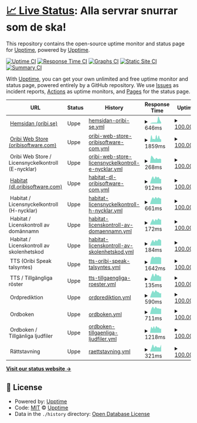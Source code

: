 # [📈 Live Status](https://upptime.github.io/upptime): <!--live status--> **Alla servrar snurrar som de ska!**

This repository contains the open-source uptime monitor and status page for [Upptime](https://upptime.js.org), powered by [Upptime](https://github.com/upptime/upptime).

[![Uptime CI](https://github.com/oribisoftware/upptime/workflows/Uptime%20CI/badge.svg)](https://github.com/oribisoftware/upptime/actions?query=workflow%3A%22Uptime+CI%22)
[![Response Time CI](https://github.com/oribisoftware/upptime/workflows/Response%20Time%20CI/badge.svg)](https://github.com/oribisoftware/upptime/actions?query=workflow%3A%22Response+Time+CI%22)
[![Graphs CI](https://github.com/oribisoftware/upptime/workflows/Graphs%20CI/badge.svg)](https://github.com/oribisoftware/upptime/actions?query=workflow%3A%22Graphs+CI%22)
[![Static Site CI](https://github.com/oribisoftware/upptime/workflows/Static%20Site%20CI/badge.svg)](https://github.com/oribisoftware/upptime/actions?query=workflow%3A%22Static+Site+CI%22)
[![Summary CI](https://github.com/oribisoftware/upptime/workflows/Summary%20CI/badge.svg)](https://github.com/oribisoftware/upptime/actions?query=workflow%3A%22Summary+CI%22)

With [Upptime](https://upptime.js.org), you can get your own unlimited and free uptime monitor and status page, powered entirely by a GitHub repository. We use [Issues](https://github.com/upptime/upptime/issues) as incident reports, [Actions](https://github.com/oribisoftware/upptime/actions) as uptime monitors, and [Pages](https://upptime.github.io/upptime) for the status page.

<!--start: status pages-->
<!-- This summary is generated by Upptime (https://github.com/upptime/upptime) -->
<!-- Do not edit this manually, your changes will be overwritten -->
<!-- prettier-ignore -->
| URL | Status | History | Response Time | Uptime |
| --- | ------ | ------- | ------------- | ------ |
| <img alt="" src="https://oribi.se/wp-content/uploads/2020/01/oribi-favicon.png" height="13"> [Hemsidan (oribi.se)](https://oribi.se) | Uppe | [hemsidan-oribi-se.yml](https://github.com/oribisoftware/upptime/commits/HEAD/history/hemsidan-oribi-se.yml) | <details><summary><img alt="Response time graph" src="./graphs/hemsidan-oribi-se/response-time-week.png" height="20"> 646ms</summary><br><a href="https://oribisoftware.github.io/upptime/history/hemsidan-oribi-se"><img alt="Response time 464" src="https://img.shields.io/endpoint?url=https%3A%2F%2Fraw.githubusercontent.com%2Foribisoftware%2Fupptime%2FHEAD%2Fapi%2Fhemsidan-oribi-se%2Fresponse-time.json"></a><br><a href="https://oribisoftware.github.io/upptime/history/hemsidan-oribi-se"><img alt="24-hour response time 1511" src="https://img.shields.io/endpoint?url=https%3A%2F%2Fraw.githubusercontent.com%2Foribisoftware%2Fupptime%2FHEAD%2Fapi%2Fhemsidan-oribi-se%2Fresponse-time-day.json"></a><br><a href="https://oribisoftware.github.io/upptime/history/hemsidan-oribi-se"><img alt="7-day response time 646" src="https://img.shields.io/endpoint?url=https%3A%2F%2Fraw.githubusercontent.com%2Foribisoftware%2Fupptime%2FHEAD%2Fapi%2Fhemsidan-oribi-se%2Fresponse-time-week.json"></a><br><a href="https://oribisoftware.github.io/upptime/history/hemsidan-oribi-se"><img alt="30-day response time 464" src="https://img.shields.io/endpoint?url=https%3A%2F%2Fraw.githubusercontent.com%2Foribisoftware%2Fupptime%2FHEAD%2Fapi%2Fhemsidan-oribi-se%2Fresponse-time-month.json"></a><br><a href="https://oribisoftware.github.io/upptime/history/hemsidan-oribi-se"><img alt="1-year response time 464" src="https://img.shields.io/endpoint?url=https%3A%2F%2Fraw.githubusercontent.com%2Foribisoftware%2Fupptime%2FHEAD%2Fapi%2Fhemsidan-oribi-se%2Fresponse-time-year.json"></a></details> | <details><summary><a href="https://oribisoftware.github.io/upptime/history/hemsidan-oribi-se">100.00%</a></summary><a href="https://oribisoftware.github.io/upptime/history/hemsidan-oribi-se"><img alt="All-time uptime 100.00%" src="https://img.shields.io/endpoint?url=https%3A%2F%2Fraw.githubusercontent.com%2Foribisoftware%2Fupptime%2FHEAD%2Fapi%2Fhemsidan-oribi-se%2Fuptime.json"></a><br><a href="https://oribisoftware.github.io/upptime/history/hemsidan-oribi-se"><img alt="24-hour uptime 100.00%" src="https://img.shields.io/endpoint?url=https%3A%2F%2Fraw.githubusercontent.com%2Foribisoftware%2Fupptime%2FHEAD%2Fapi%2Fhemsidan-oribi-se%2Fuptime-day.json"></a><br><a href="https://oribisoftware.github.io/upptime/history/hemsidan-oribi-se"><img alt="7-day uptime 100.00%" src="https://img.shields.io/endpoint?url=https%3A%2F%2Fraw.githubusercontent.com%2Foribisoftware%2Fupptime%2FHEAD%2Fapi%2Fhemsidan-oribi-se%2Fuptime-week.json"></a><br><a href="https://oribisoftware.github.io/upptime/history/hemsidan-oribi-se"><img alt="30-day uptime 100.00%" src="https://img.shields.io/endpoint?url=https%3A%2F%2Fraw.githubusercontent.com%2Foribisoftware%2Fupptime%2FHEAD%2Fapi%2Fhemsidan-oribi-se%2Fuptime-month.json"></a><br><a href="https://oribisoftware.github.io/upptime/history/hemsidan-oribi-se"><img alt="1-year uptime 100.00%" src="https://img.shields.io/endpoint?url=https%3A%2F%2Fraw.githubusercontent.com%2Foribisoftware%2Fupptime%2FHEAD%2Fapi%2Fhemsidan-oribi-se%2Fuptime-year.json"></a></details>
| <img alt="" src="https://easydigitaldownloads.com/wp-content/uploads/2018/12/favicon-128x128.png" height="13"> [Oribi Web Store (oribisoftware.com)](https://oribisoftware.com/en) | Uppe | [oribi-web-store-oribisoftware-com.yml](https://github.com/oribisoftware/upptime/commits/HEAD/history/oribi-web-store-oribisoftware-com.yml) | <details><summary><img alt="Response time graph" src="./graphs/oribi-web-store-oribisoftware-com/response-time-week.png" height="20"> 1859ms</summary><br><a href="https://oribisoftware.github.io/upptime/history/oribi-web-store-oribisoftware-com"><img alt="Response time 1600" src="https://img.shields.io/endpoint?url=https%3A%2F%2Fraw.githubusercontent.com%2Foribisoftware%2Fupptime%2FHEAD%2Fapi%2Foribi-web-store-oribisoftware-com%2Fresponse-time.json"></a><br><a href="https://oribisoftware.github.io/upptime/history/oribi-web-store-oribisoftware-com"><img alt="24-hour response time 2147" src="https://img.shields.io/endpoint?url=https%3A%2F%2Fraw.githubusercontent.com%2Foribisoftware%2Fupptime%2FHEAD%2Fapi%2Foribi-web-store-oribisoftware-com%2Fresponse-time-day.json"></a><br><a href="https://oribisoftware.github.io/upptime/history/oribi-web-store-oribisoftware-com"><img alt="7-day response time 1859" src="https://img.shields.io/endpoint?url=https%3A%2F%2Fraw.githubusercontent.com%2Foribisoftware%2Fupptime%2FHEAD%2Fapi%2Foribi-web-store-oribisoftware-com%2Fresponse-time-week.json"></a><br><a href="https://oribisoftware.github.io/upptime/history/oribi-web-store-oribisoftware-com"><img alt="30-day response time 1600" src="https://img.shields.io/endpoint?url=https%3A%2F%2Fraw.githubusercontent.com%2Foribisoftware%2Fupptime%2FHEAD%2Fapi%2Foribi-web-store-oribisoftware-com%2Fresponse-time-month.json"></a><br><a href="https://oribisoftware.github.io/upptime/history/oribi-web-store-oribisoftware-com"><img alt="1-year response time 1600" src="https://img.shields.io/endpoint?url=https%3A%2F%2Fraw.githubusercontent.com%2Foribisoftware%2Fupptime%2FHEAD%2Fapi%2Foribi-web-store-oribisoftware-com%2Fresponse-time-year.json"></a></details> | <details><summary><a href="https://oribisoftware.github.io/upptime/history/oribi-web-store-oribisoftware-com">100.00%</a></summary><a href="https://oribisoftware.github.io/upptime/history/oribi-web-store-oribisoftware-com"><img alt="All-time uptime 100.00%" src="https://img.shields.io/endpoint?url=https%3A%2F%2Fraw.githubusercontent.com%2Foribisoftware%2Fupptime%2FHEAD%2Fapi%2Foribi-web-store-oribisoftware-com%2Fuptime.json"></a><br><a href="https://oribisoftware.github.io/upptime/history/oribi-web-store-oribisoftware-com"><img alt="24-hour uptime 100.00%" src="https://img.shields.io/endpoint?url=https%3A%2F%2Fraw.githubusercontent.com%2Foribisoftware%2Fupptime%2FHEAD%2Fapi%2Foribi-web-store-oribisoftware-com%2Fuptime-day.json"></a><br><a href="https://oribisoftware.github.io/upptime/history/oribi-web-store-oribisoftware-com"><img alt="7-day uptime 100.00%" src="https://img.shields.io/endpoint?url=https%3A%2F%2Fraw.githubusercontent.com%2Foribisoftware%2Fupptime%2FHEAD%2Fapi%2Foribi-web-store-oribisoftware-com%2Fuptime-week.json"></a><br><a href="https://oribisoftware.github.io/upptime/history/oribi-web-store-oribisoftware-com"><img alt="30-day uptime 100.00%" src="https://img.shields.io/endpoint?url=https%3A%2F%2Fraw.githubusercontent.com%2Foribisoftware%2Fupptime%2FHEAD%2Fapi%2Foribi-web-store-oribisoftware-com%2Fuptime-month.json"></a><br><a href="https://oribisoftware.github.io/upptime/history/oribi-web-store-oribisoftware-com"><img alt="1-year uptime 100.00%" src="https://img.shields.io/endpoint?url=https%3A%2F%2Fraw.githubusercontent.com%2Foribisoftware%2Fupptime%2FHEAD%2Fapi%2Foribi-web-store-oribisoftware-com%2Fuptime-year.json"></a></details>
| <img alt="" src="https://easydigitaldownloads.com/wp-content/uploads/2018/12/favicon-128x128.png" height="13"> Oribi Web Store / Licensnyckelkontroll (E-nycklar) | Uppe | [oribi-web-store-licensnyckelkontroll-e-nycklar.yml](https://github.com/oribisoftware/upptime/commits/HEAD/history/oribi-web-store-licensnyckelkontroll-e-nycklar.yml) | <details><summary><img alt="Response time graph" src="./graphs/oribi-web-store-licensnyckelkontroll-e-nycklar/response-time-week.png" height="20"> 268ms</summary><br><a href="https://oribisoftware.github.io/upptime/history/oribi-web-store-licensnyckelkontroll-e-nycklar"><img alt="Response time 294" src="https://img.shields.io/endpoint?url=https%3A%2F%2Fraw.githubusercontent.com%2Foribisoftware%2Fupptime%2FHEAD%2Fapi%2Foribi-web-store-licensnyckelkontroll-e-nycklar%2Fresponse-time.json"></a><br><a href="https://oribisoftware.github.io/upptime/history/oribi-web-store-licensnyckelkontroll-e-nycklar"><img alt="24-hour response time 250" src="https://img.shields.io/endpoint?url=https%3A%2F%2Fraw.githubusercontent.com%2Foribisoftware%2Fupptime%2FHEAD%2Fapi%2Foribi-web-store-licensnyckelkontroll-e-nycklar%2Fresponse-time-day.json"></a><br><a href="https://oribisoftware.github.io/upptime/history/oribi-web-store-licensnyckelkontroll-e-nycklar"><img alt="7-day response time 268" src="https://img.shields.io/endpoint?url=https%3A%2F%2Fraw.githubusercontent.com%2Foribisoftware%2Fupptime%2FHEAD%2Fapi%2Foribi-web-store-licensnyckelkontroll-e-nycklar%2Fresponse-time-week.json"></a><br><a href="https://oribisoftware.github.io/upptime/history/oribi-web-store-licensnyckelkontroll-e-nycklar"><img alt="30-day response time 294" src="https://img.shields.io/endpoint?url=https%3A%2F%2Fraw.githubusercontent.com%2Foribisoftware%2Fupptime%2FHEAD%2Fapi%2Foribi-web-store-licensnyckelkontroll-e-nycklar%2Fresponse-time-month.json"></a><br><a href="https://oribisoftware.github.io/upptime/history/oribi-web-store-licensnyckelkontroll-e-nycklar"><img alt="1-year response time 294" src="https://img.shields.io/endpoint?url=https%3A%2F%2Fraw.githubusercontent.com%2Foribisoftware%2Fupptime%2FHEAD%2Fapi%2Foribi-web-store-licensnyckelkontroll-e-nycklar%2Fresponse-time-year.json"></a></details> | <details><summary><a href="https://oribisoftware.github.io/upptime/history/oribi-web-store-licensnyckelkontroll-e-nycklar">100.00%</a></summary><a href="https://oribisoftware.github.io/upptime/history/oribi-web-store-licensnyckelkontroll-e-nycklar"><img alt="All-time uptime 100.00%" src="https://img.shields.io/endpoint?url=https%3A%2F%2Fraw.githubusercontent.com%2Foribisoftware%2Fupptime%2FHEAD%2Fapi%2Foribi-web-store-licensnyckelkontroll-e-nycklar%2Fuptime.json"></a><br><a href="https://oribisoftware.github.io/upptime/history/oribi-web-store-licensnyckelkontroll-e-nycklar"><img alt="24-hour uptime 100.00%" src="https://img.shields.io/endpoint?url=https%3A%2F%2Fraw.githubusercontent.com%2Foribisoftware%2Fupptime%2FHEAD%2Fapi%2Foribi-web-store-licensnyckelkontroll-e-nycklar%2Fuptime-day.json"></a><br><a href="https://oribisoftware.github.io/upptime/history/oribi-web-store-licensnyckelkontroll-e-nycklar"><img alt="7-day uptime 100.00%" src="https://img.shields.io/endpoint?url=https%3A%2F%2Fraw.githubusercontent.com%2Foribisoftware%2Fupptime%2FHEAD%2Fapi%2Foribi-web-store-licensnyckelkontroll-e-nycklar%2Fuptime-week.json"></a><br><a href="https://oribisoftware.github.io/upptime/history/oribi-web-store-licensnyckelkontroll-e-nycklar"><img alt="30-day uptime 100.00%" src="https://img.shields.io/endpoint?url=https%3A%2F%2Fraw.githubusercontent.com%2Foribisoftware%2Fupptime%2FHEAD%2Fapi%2Foribi-web-store-licensnyckelkontroll-e-nycklar%2Fuptime-month.json"></a><br><a href="https://oribisoftware.github.io/upptime/history/oribi-web-store-licensnyckelkontroll-e-nycklar"><img alt="1-year uptime 100.00%" src="https://img.shields.io/endpoint?url=https%3A%2F%2Fraw.githubusercontent.com%2Foribisoftware%2Fupptime%2FHEAD%2Fapi%2Foribi-web-store-licensnyckelkontroll-e-nycklar%2Fuptime-year.json"></a></details>
| <img alt="" src="https://oribi.se/wp-content/uploads/2020/01/oribi-favicon.png" height="13"> [Habitat (dl.oribisoftware.com)](https://dl.oribisoftware.com) | Uppe | [habitat-dl-oribisoftware-com.yml](https://github.com/oribisoftware/upptime/commits/HEAD/history/habitat-dl-oribisoftware-com.yml) | <details><summary><img alt="Response time graph" src="./graphs/habitat-dl-oribisoftware-com/response-time-week.png" height="20"> 912ms</summary><br><a href="https://oribisoftware.github.io/upptime/history/habitat-dl-oribisoftware-com"><img alt="Response time 971" src="https://img.shields.io/endpoint?url=https%3A%2F%2Fraw.githubusercontent.com%2Foribisoftware%2Fupptime%2FHEAD%2Fapi%2Fhabitat-dl-oribisoftware-com%2Fresponse-time.json"></a><br><a href="https://oribisoftware.github.io/upptime/history/habitat-dl-oribisoftware-com"><img alt="24-hour response time 878" src="https://img.shields.io/endpoint?url=https%3A%2F%2Fraw.githubusercontent.com%2Foribisoftware%2Fupptime%2FHEAD%2Fapi%2Fhabitat-dl-oribisoftware-com%2Fresponse-time-day.json"></a><br><a href="https://oribisoftware.github.io/upptime/history/habitat-dl-oribisoftware-com"><img alt="7-day response time 912" src="https://img.shields.io/endpoint?url=https%3A%2F%2Fraw.githubusercontent.com%2Foribisoftware%2Fupptime%2FHEAD%2Fapi%2Fhabitat-dl-oribisoftware-com%2Fresponse-time-week.json"></a><br><a href="https://oribisoftware.github.io/upptime/history/habitat-dl-oribisoftware-com"><img alt="30-day response time 971" src="https://img.shields.io/endpoint?url=https%3A%2F%2Fraw.githubusercontent.com%2Foribisoftware%2Fupptime%2FHEAD%2Fapi%2Fhabitat-dl-oribisoftware-com%2Fresponse-time-month.json"></a><br><a href="https://oribisoftware.github.io/upptime/history/habitat-dl-oribisoftware-com"><img alt="1-year response time 971" src="https://img.shields.io/endpoint?url=https%3A%2F%2Fraw.githubusercontent.com%2Foribisoftware%2Fupptime%2FHEAD%2Fapi%2Fhabitat-dl-oribisoftware-com%2Fresponse-time-year.json"></a></details> | <details><summary><a href="https://oribisoftware.github.io/upptime/history/habitat-dl-oribisoftware-com">100.00%</a></summary><a href="https://oribisoftware.github.io/upptime/history/habitat-dl-oribisoftware-com"><img alt="All-time uptime 100.00%" src="https://img.shields.io/endpoint?url=https%3A%2F%2Fraw.githubusercontent.com%2Foribisoftware%2Fupptime%2FHEAD%2Fapi%2Fhabitat-dl-oribisoftware-com%2Fuptime.json"></a><br><a href="https://oribisoftware.github.io/upptime/history/habitat-dl-oribisoftware-com"><img alt="24-hour uptime 100.00%" src="https://img.shields.io/endpoint?url=https%3A%2F%2Fraw.githubusercontent.com%2Foribisoftware%2Fupptime%2FHEAD%2Fapi%2Fhabitat-dl-oribisoftware-com%2Fuptime-day.json"></a><br><a href="https://oribisoftware.github.io/upptime/history/habitat-dl-oribisoftware-com"><img alt="7-day uptime 100.00%" src="https://img.shields.io/endpoint?url=https%3A%2F%2Fraw.githubusercontent.com%2Foribisoftware%2Fupptime%2FHEAD%2Fapi%2Fhabitat-dl-oribisoftware-com%2Fuptime-week.json"></a><br><a href="https://oribisoftware.github.io/upptime/history/habitat-dl-oribisoftware-com"><img alt="30-day uptime 100.00%" src="https://img.shields.io/endpoint?url=https%3A%2F%2Fraw.githubusercontent.com%2Foribisoftware%2Fupptime%2FHEAD%2Fapi%2Fhabitat-dl-oribisoftware-com%2Fuptime-month.json"></a><br><a href="https://oribisoftware.github.io/upptime/history/habitat-dl-oribisoftware-com"><img alt="1-year uptime 100.00%" src="https://img.shields.io/endpoint?url=https%3A%2F%2Fraw.githubusercontent.com%2Foribisoftware%2Fupptime%2FHEAD%2Fapi%2Fhabitat-dl-oribisoftware-com%2Fuptime-year.json"></a></details>
| <img alt="" src="https://oribi.se/wp-content/uploads/2020/01/oribi-favicon.png" height="13"> Habitat / Licensnyckelkontroll (H-nycklar) | Uppe | [habitat-licensnyckelkontroll-h-nycklar.yml](https://github.com/oribisoftware/upptime/commits/HEAD/history/habitat-licensnyckelkontroll-h-nycklar.yml) | <details><summary><img alt="Response time graph" src="./graphs/habitat-licensnyckelkontroll-h-nycklar/response-time-week.png" height="20"> 661ms</summary><br><a href="https://oribisoftware.github.io/upptime/history/habitat-licensnyckelkontroll-h-nycklar"><img alt="Response time 653" src="https://img.shields.io/endpoint?url=https%3A%2F%2Fraw.githubusercontent.com%2Foribisoftware%2Fupptime%2FHEAD%2Fapi%2Fhabitat-licensnyckelkontroll-h-nycklar%2Fresponse-time.json"></a><br><a href="https://oribisoftware.github.io/upptime/history/habitat-licensnyckelkontroll-h-nycklar"><img alt="24-hour response time 719" src="https://img.shields.io/endpoint?url=https%3A%2F%2Fraw.githubusercontent.com%2Foribisoftware%2Fupptime%2FHEAD%2Fapi%2Fhabitat-licensnyckelkontroll-h-nycklar%2Fresponse-time-day.json"></a><br><a href="https://oribisoftware.github.io/upptime/history/habitat-licensnyckelkontroll-h-nycklar"><img alt="7-day response time 661" src="https://img.shields.io/endpoint?url=https%3A%2F%2Fraw.githubusercontent.com%2Foribisoftware%2Fupptime%2FHEAD%2Fapi%2Fhabitat-licensnyckelkontroll-h-nycklar%2Fresponse-time-week.json"></a><br><a href="https://oribisoftware.github.io/upptime/history/habitat-licensnyckelkontroll-h-nycklar"><img alt="30-day response time 653" src="https://img.shields.io/endpoint?url=https%3A%2F%2Fraw.githubusercontent.com%2Foribisoftware%2Fupptime%2FHEAD%2Fapi%2Fhabitat-licensnyckelkontroll-h-nycklar%2Fresponse-time-month.json"></a><br><a href="https://oribisoftware.github.io/upptime/history/habitat-licensnyckelkontroll-h-nycklar"><img alt="1-year response time 653" src="https://img.shields.io/endpoint?url=https%3A%2F%2Fraw.githubusercontent.com%2Foribisoftware%2Fupptime%2FHEAD%2Fapi%2Fhabitat-licensnyckelkontroll-h-nycklar%2Fresponse-time-year.json"></a></details> | <details><summary><a href="https://oribisoftware.github.io/upptime/history/habitat-licensnyckelkontroll-h-nycklar">100.00%</a></summary><a href="https://oribisoftware.github.io/upptime/history/habitat-licensnyckelkontroll-h-nycklar"><img alt="All-time uptime 100.00%" src="https://img.shields.io/endpoint?url=https%3A%2F%2Fraw.githubusercontent.com%2Foribisoftware%2Fupptime%2FHEAD%2Fapi%2Fhabitat-licensnyckelkontroll-h-nycklar%2Fuptime.json"></a><br><a href="https://oribisoftware.github.io/upptime/history/habitat-licensnyckelkontroll-h-nycklar"><img alt="24-hour uptime 100.00%" src="https://img.shields.io/endpoint?url=https%3A%2F%2Fraw.githubusercontent.com%2Foribisoftware%2Fupptime%2FHEAD%2Fapi%2Fhabitat-licensnyckelkontroll-h-nycklar%2Fuptime-day.json"></a><br><a href="https://oribisoftware.github.io/upptime/history/habitat-licensnyckelkontroll-h-nycklar"><img alt="7-day uptime 100.00%" src="https://img.shields.io/endpoint?url=https%3A%2F%2Fraw.githubusercontent.com%2Foribisoftware%2Fupptime%2FHEAD%2Fapi%2Fhabitat-licensnyckelkontroll-h-nycklar%2Fuptime-week.json"></a><br><a href="https://oribisoftware.github.io/upptime/history/habitat-licensnyckelkontroll-h-nycklar"><img alt="30-day uptime 100.00%" src="https://img.shields.io/endpoint?url=https%3A%2F%2Fraw.githubusercontent.com%2Foribisoftware%2Fupptime%2FHEAD%2Fapi%2Fhabitat-licensnyckelkontroll-h-nycklar%2Fuptime-month.json"></a><br><a href="https://oribisoftware.github.io/upptime/history/habitat-licensnyckelkontroll-h-nycklar"><img alt="1-year uptime 100.00%" src="https://img.shields.io/endpoint?url=https%3A%2F%2Fraw.githubusercontent.com%2Foribisoftware%2Fupptime%2FHEAD%2Fapi%2Fhabitat-licensnyckelkontroll-h-nycklar%2Fuptime-year.json"></a></details>
| <img alt="" src="https://oribi.se/wp-content/uploads/2020/01/oribi-favicon.png" height="13"> Habitat / Licenskontroll av domännamn | Uppe | [habitat-licenskontroll-av-domaennamn.yml](https://github.com/oribisoftware/upptime/commits/HEAD/history/habitat-licenskontroll-av-domaennamn.yml) | <details><summary><img alt="Response time graph" src="./graphs/habitat-licenskontroll-av-domaennamn/response-time-week.png" height="20"> 172ms</summary><br><a href="https://oribisoftware.github.io/upptime/history/habitat-licenskontroll-av-domaennamn"><img alt="Response time 162" src="https://img.shields.io/endpoint?url=https%3A%2F%2Fraw.githubusercontent.com%2Foribisoftware%2Fupptime%2FHEAD%2Fapi%2Fhabitat-licenskontroll-av-domaennamn%2Fresponse-time.json"></a><br><a href="https://oribisoftware.github.io/upptime/history/habitat-licenskontroll-av-domaennamn"><img alt="24-hour response time 205" src="https://img.shields.io/endpoint?url=https%3A%2F%2Fraw.githubusercontent.com%2Foribisoftware%2Fupptime%2FHEAD%2Fapi%2Fhabitat-licenskontroll-av-domaennamn%2Fresponse-time-day.json"></a><br><a href="https://oribisoftware.github.io/upptime/history/habitat-licenskontroll-av-domaennamn"><img alt="7-day response time 172" src="https://img.shields.io/endpoint?url=https%3A%2F%2Fraw.githubusercontent.com%2Foribisoftware%2Fupptime%2FHEAD%2Fapi%2Fhabitat-licenskontroll-av-domaennamn%2Fresponse-time-week.json"></a><br><a href="https://oribisoftware.github.io/upptime/history/habitat-licenskontroll-av-domaennamn"><img alt="30-day response time 162" src="https://img.shields.io/endpoint?url=https%3A%2F%2Fraw.githubusercontent.com%2Foribisoftware%2Fupptime%2FHEAD%2Fapi%2Fhabitat-licenskontroll-av-domaennamn%2Fresponse-time-month.json"></a><br><a href="https://oribisoftware.github.io/upptime/history/habitat-licenskontroll-av-domaennamn"><img alt="1-year response time 162" src="https://img.shields.io/endpoint?url=https%3A%2F%2Fraw.githubusercontent.com%2Foribisoftware%2Fupptime%2FHEAD%2Fapi%2Fhabitat-licenskontroll-av-domaennamn%2Fresponse-time-year.json"></a></details> | <details><summary><a href="https://oribisoftware.github.io/upptime/history/habitat-licenskontroll-av-domaennamn">100.00%</a></summary><a href="https://oribisoftware.github.io/upptime/history/habitat-licenskontroll-av-domaennamn"><img alt="All-time uptime 100.00%" src="https://img.shields.io/endpoint?url=https%3A%2F%2Fraw.githubusercontent.com%2Foribisoftware%2Fupptime%2FHEAD%2Fapi%2Fhabitat-licenskontroll-av-domaennamn%2Fuptime.json"></a><br><a href="https://oribisoftware.github.io/upptime/history/habitat-licenskontroll-av-domaennamn"><img alt="24-hour uptime 100.00%" src="https://img.shields.io/endpoint?url=https%3A%2F%2Fraw.githubusercontent.com%2Foribisoftware%2Fupptime%2FHEAD%2Fapi%2Fhabitat-licenskontroll-av-domaennamn%2Fuptime-day.json"></a><br><a href="https://oribisoftware.github.io/upptime/history/habitat-licenskontroll-av-domaennamn"><img alt="7-day uptime 100.00%" src="https://img.shields.io/endpoint?url=https%3A%2F%2Fraw.githubusercontent.com%2Foribisoftware%2Fupptime%2FHEAD%2Fapi%2Fhabitat-licenskontroll-av-domaennamn%2Fuptime-week.json"></a><br><a href="https://oribisoftware.github.io/upptime/history/habitat-licenskontroll-av-domaennamn"><img alt="30-day uptime 100.00%" src="https://img.shields.io/endpoint?url=https%3A%2F%2Fraw.githubusercontent.com%2Foribisoftware%2Fupptime%2FHEAD%2Fapi%2Fhabitat-licenskontroll-av-domaennamn%2Fuptime-month.json"></a><br><a href="https://oribisoftware.github.io/upptime/history/habitat-licenskontroll-av-domaennamn"><img alt="1-year uptime 100.00%" src="https://img.shields.io/endpoint?url=https%3A%2F%2Fraw.githubusercontent.com%2Foribisoftware%2Fupptime%2FHEAD%2Fapi%2Fhabitat-licenskontroll-av-domaennamn%2Fuptime-year.json"></a></details>
| <img alt="" src="https://oribi.se/wp-content/uploads/2020/01/oribi-favicon.png" height="13"> Habitat / Licenskontroll av skolenhetskod | Uppe | [habitat-licenskontroll-av-skolenhetskod.yml](https://github.com/oribisoftware/upptime/commits/HEAD/history/habitat-licenskontroll-av-skolenhetskod.yml) | <details><summary><img alt="Response time graph" src="./graphs/habitat-licenskontroll-av-skolenhetskod/response-time-week.png" height="20"> 184ms</summary><br><a href="https://oribisoftware.github.io/upptime/history/habitat-licenskontroll-av-skolenhetskod"><img alt="Response time 169" src="https://img.shields.io/endpoint?url=https%3A%2F%2Fraw.githubusercontent.com%2Foribisoftware%2Fupptime%2FHEAD%2Fapi%2Fhabitat-licenskontroll-av-skolenhetskod%2Fresponse-time.json"></a><br><a href="https://oribisoftware.github.io/upptime/history/habitat-licenskontroll-av-skolenhetskod"><img alt="24-hour response time 245" src="https://img.shields.io/endpoint?url=https%3A%2F%2Fraw.githubusercontent.com%2Foribisoftware%2Fupptime%2FHEAD%2Fapi%2Fhabitat-licenskontroll-av-skolenhetskod%2Fresponse-time-day.json"></a><br><a href="https://oribisoftware.github.io/upptime/history/habitat-licenskontroll-av-skolenhetskod"><img alt="7-day response time 184" src="https://img.shields.io/endpoint?url=https%3A%2F%2Fraw.githubusercontent.com%2Foribisoftware%2Fupptime%2FHEAD%2Fapi%2Fhabitat-licenskontroll-av-skolenhetskod%2Fresponse-time-week.json"></a><br><a href="https://oribisoftware.github.io/upptime/history/habitat-licenskontroll-av-skolenhetskod"><img alt="30-day response time 169" src="https://img.shields.io/endpoint?url=https%3A%2F%2Fraw.githubusercontent.com%2Foribisoftware%2Fupptime%2FHEAD%2Fapi%2Fhabitat-licenskontroll-av-skolenhetskod%2Fresponse-time-month.json"></a><br><a href="https://oribisoftware.github.io/upptime/history/habitat-licenskontroll-av-skolenhetskod"><img alt="1-year response time 169" src="https://img.shields.io/endpoint?url=https%3A%2F%2Fraw.githubusercontent.com%2Foribisoftware%2Fupptime%2FHEAD%2Fapi%2Fhabitat-licenskontroll-av-skolenhetskod%2Fresponse-time-year.json"></a></details> | <details><summary><a href="https://oribisoftware.github.io/upptime/history/habitat-licenskontroll-av-skolenhetskod">100.00%</a></summary><a href="https://oribisoftware.github.io/upptime/history/habitat-licenskontroll-av-skolenhetskod"><img alt="All-time uptime 100.00%" src="https://img.shields.io/endpoint?url=https%3A%2F%2Fraw.githubusercontent.com%2Foribisoftware%2Fupptime%2FHEAD%2Fapi%2Fhabitat-licenskontroll-av-skolenhetskod%2Fuptime.json"></a><br><a href="https://oribisoftware.github.io/upptime/history/habitat-licenskontroll-av-skolenhetskod"><img alt="24-hour uptime 100.00%" src="https://img.shields.io/endpoint?url=https%3A%2F%2Fraw.githubusercontent.com%2Foribisoftware%2Fupptime%2FHEAD%2Fapi%2Fhabitat-licenskontroll-av-skolenhetskod%2Fuptime-day.json"></a><br><a href="https://oribisoftware.github.io/upptime/history/habitat-licenskontroll-av-skolenhetskod"><img alt="7-day uptime 100.00%" src="https://img.shields.io/endpoint?url=https%3A%2F%2Fraw.githubusercontent.com%2Foribisoftware%2Fupptime%2FHEAD%2Fapi%2Fhabitat-licenskontroll-av-skolenhetskod%2Fuptime-week.json"></a><br><a href="https://oribisoftware.github.io/upptime/history/habitat-licenskontroll-av-skolenhetskod"><img alt="30-day uptime 100.00%" src="https://img.shields.io/endpoint?url=https%3A%2F%2Fraw.githubusercontent.com%2Foribisoftware%2Fupptime%2FHEAD%2Fapi%2Fhabitat-licenskontroll-av-skolenhetskod%2Fuptime-month.json"></a><br><a href="https://oribisoftware.github.io/upptime/history/habitat-licenskontroll-av-skolenhetskod"><img alt="1-year uptime 100.00%" src="https://img.shields.io/endpoint?url=https%3A%2F%2Fraw.githubusercontent.com%2Foribisoftware%2Fupptime%2FHEAD%2Fapi%2Fhabitat-licenskontroll-av-skolenhetskod%2Fuptime-year.json"></a></details>
| <img alt="" src="https://dev--oribi-speak-light.netlify.app/favicon.ico" height="13"> TTS (Oribi Speak talsyntes) | Uppe | [tts-oribi-speak-talsyntes.yml](https://github.com/oribisoftware/upptime/commits/HEAD/history/tts-oribi-speak-talsyntes.yml) | <details><summary><img alt="Response time graph" src="./graphs/tts-oribi-speak-talsyntes/response-time-week.png" height="20"> 1642ms</summary><br><a href="https://oribisoftware.github.io/upptime/history/tts-oribi-speak-talsyntes"><img alt="Response time 1697" src="https://img.shields.io/endpoint?url=https%3A%2F%2Fraw.githubusercontent.com%2Foribisoftware%2Fupptime%2FHEAD%2Fapi%2Ftts-oribi-speak-talsyntes%2Fresponse-time.json"></a><br><a href="https://oribisoftware.github.io/upptime/history/tts-oribi-speak-talsyntes"><img alt="24-hour response time 1609" src="https://img.shields.io/endpoint?url=https%3A%2F%2Fraw.githubusercontent.com%2Foribisoftware%2Fupptime%2FHEAD%2Fapi%2Ftts-oribi-speak-talsyntes%2Fresponse-time-day.json"></a><br><a href="https://oribisoftware.github.io/upptime/history/tts-oribi-speak-talsyntes"><img alt="7-day response time 1642" src="https://img.shields.io/endpoint?url=https%3A%2F%2Fraw.githubusercontent.com%2Foribisoftware%2Fupptime%2FHEAD%2Fapi%2Ftts-oribi-speak-talsyntes%2Fresponse-time-week.json"></a><br><a href="https://oribisoftware.github.io/upptime/history/tts-oribi-speak-talsyntes"><img alt="30-day response time 1697" src="https://img.shields.io/endpoint?url=https%3A%2F%2Fraw.githubusercontent.com%2Foribisoftware%2Fupptime%2FHEAD%2Fapi%2Ftts-oribi-speak-talsyntes%2Fresponse-time-month.json"></a><br><a href="https://oribisoftware.github.io/upptime/history/tts-oribi-speak-talsyntes"><img alt="1-year response time 1697" src="https://img.shields.io/endpoint?url=https%3A%2F%2Fraw.githubusercontent.com%2Foribisoftware%2Fupptime%2FHEAD%2Fapi%2Ftts-oribi-speak-talsyntes%2Fresponse-time-year.json"></a></details> | <details><summary><a href="https://oribisoftware.github.io/upptime/history/tts-oribi-speak-talsyntes">100.00%</a></summary><a href="https://oribisoftware.github.io/upptime/history/tts-oribi-speak-talsyntes"><img alt="All-time uptime 100.00%" src="https://img.shields.io/endpoint?url=https%3A%2F%2Fraw.githubusercontent.com%2Foribisoftware%2Fupptime%2FHEAD%2Fapi%2Ftts-oribi-speak-talsyntes%2Fuptime.json"></a><br><a href="https://oribisoftware.github.io/upptime/history/tts-oribi-speak-talsyntes"><img alt="24-hour uptime 100.00%" src="https://img.shields.io/endpoint?url=https%3A%2F%2Fraw.githubusercontent.com%2Foribisoftware%2Fupptime%2FHEAD%2Fapi%2Ftts-oribi-speak-talsyntes%2Fuptime-day.json"></a><br><a href="https://oribisoftware.github.io/upptime/history/tts-oribi-speak-talsyntes"><img alt="7-day uptime 100.00%" src="https://img.shields.io/endpoint?url=https%3A%2F%2Fraw.githubusercontent.com%2Foribisoftware%2Fupptime%2FHEAD%2Fapi%2Ftts-oribi-speak-talsyntes%2Fuptime-week.json"></a><br><a href="https://oribisoftware.github.io/upptime/history/tts-oribi-speak-talsyntes"><img alt="30-day uptime 100.00%" src="https://img.shields.io/endpoint?url=https%3A%2F%2Fraw.githubusercontent.com%2Foribisoftware%2Fupptime%2FHEAD%2Fapi%2Ftts-oribi-speak-talsyntes%2Fuptime-month.json"></a><br><a href="https://oribisoftware.github.io/upptime/history/tts-oribi-speak-talsyntes"><img alt="1-year uptime 100.00%" src="https://img.shields.io/endpoint?url=https%3A%2F%2Fraw.githubusercontent.com%2Foribisoftware%2Fupptime%2FHEAD%2Fapi%2Ftts-oribi-speak-talsyntes%2Fuptime-year.json"></a></details>
| <img alt="" src="https://oribi-speak-light.netlify.app/favicon.ico" height="13"> TTS / Tillgängliga röster | Uppe | [tts-tillgaengliga-roester.yml](https://github.com/oribisoftware/upptime/commits/HEAD/history/tts-tillgaengliga-roester.yml) | <details><summary><img alt="Response time graph" src="./graphs/tts-tillgaengliga-roester/response-time-week.png" height="20"> 135ms</summary><br><a href="https://oribisoftware.github.io/upptime/history/tts-tillgaengliga-roester"><img alt="Response time 145" src="https://img.shields.io/endpoint?url=https%3A%2F%2Fraw.githubusercontent.com%2Foribisoftware%2Fupptime%2FHEAD%2Fapi%2Ftts-tillgaengliga-roester%2Fresponse-time.json"></a><br><a href="https://oribisoftware.github.io/upptime/history/tts-tillgaengliga-roester"><img alt="24-hour response time 139" src="https://img.shields.io/endpoint?url=https%3A%2F%2Fraw.githubusercontent.com%2Foribisoftware%2Fupptime%2FHEAD%2Fapi%2Ftts-tillgaengliga-roester%2Fresponse-time-day.json"></a><br><a href="https://oribisoftware.github.io/upptime/history/tts-tillgaengliga-roester"><img alt="7-day response time 135" src="https://img.shields.io/endpoint?url=https%3A%2F%2Fraw.githubusercontent.com%2Foribisoftware%2Fupptime%2FHEAD%2Fapi%2Ftts-tillgaengliga-roester%2Fresponse-time-week.json"></a><br><a href="https://oribisoftware.github.io/upptime/history/tts-tillgaengliga-roester"><img alt="30-day response time 145" src="https://img.shields.io/endpoint?url=https%3A%2F%2Fraw.githubusercontent.com%2Foribisoftware%2Fupptime%2FHEAD%2Fapi%2Ftts-tillgaengliga-roester%2Fresponse-time-month.json"></a><br><a href="https://oribisoftware.github.io/upptime/history/tts-tillgaengliga-roester"><img alt="1-year response time 145" src="https://img.shields.io/endpoint?url=https%3A%2F%2Fraw.githubusercontent.com%2Foribisoftware%2Fupptime%2FHEAD%2Fapi%2Ftts-tillgaengliga-roester%2Fresponse-time-year.json"></a></details> | <details><summary><a href="https://oribisoftware.github.io/upptime/history/tts-tillgaengliga-roester">100.00%</a></summary><a href="https://oribisoftware.github.io/upptime/history/tts-tillgaengliga-roester"><img alt="All-time uptime 100.00%" src="https://img.shields.io/endpoint?url=https%3A%2F%2Fraw.githubusercontent.com%2Foribisoftware%2Fupptime%2FHEAD%2Fapi%2Ftts-tillgaengliga-roester%2Fuptime.json"></a><br><a href="https://oribisoftware.github.io/upptime/history/tts-tillgaengliga-roester"><img alt="24-hour uptime 100.00%" src="https://img.shields.io/endpoint?url=https%3A%2F%2Fraw.githubusercontent.com%2Foribisoftware%2Fupptime%2FHEAD%2Fapi%2Ftts-tillgaengliga-roester%2Fuptime-day.json"></a><br><a href="https://oribisoftware.github.io/upptime/history/tts-tillgaengliga-roester"><img alt="7-day uptime 100.00%" src="https://img.shields.io/endpoint?url=https%3A%2F%2Fraw.githubusercontent.com%2Foribisoftware%2Fupptime%2FHEAD%2Fapi%2Ftts-tillgaengliga-roester%2Fuptime-week.json"></a><br><a href="https://oribisoftware.github.io/upptime/history/tts-tillgaengliga-roester"><img alt="30-day uptime 100.00%" src="https://img.shields.io/endpoint?url=https%3A%2F%2Fraw.githubusercontent.com%2Foribisoftware%2Fupptime%2FHEAD%2Fapi%2Ftts-tillgaengliga-roester%2Fuptime-month.json"></a><br><a href="https://oribisoftware.github.io/upptime/history/tts-tillgaengliga-roester"><img alt="1-year uptime 100.00%" src="https://img.shields.io/endpoint?url=https%3A%2F%2Fraw.githubusercontent.com%2Foribisoftware%2Fupptime%2FHEAD%2Fapi%2Ftts-tillgaengliga-roester%2Fuptime-year.json"></a></details>
| <img alt="" src="https://oribi-speak-light.netlify.app/favicon.ico" height="13"> Ordprediktion | Uppe | [ordprediktion.yml](https://github.com/oribisoftware/upptime/commits/HEAD/history/ordprediktion.yml) | <details><summary><img alt="Response time graph" src="./graphs/ordprediktion/response-time-week.png" height="20"> 590ms</summary><br><a href="https://oribisoftware.github.io/upptime/history/ordprediktion"><img alt="Response time 623" src="https://img.shields.io/endpoint?url=https%3A%2F%2Fraw.githubusercontent.com%2Foribisoftware%2Fupptime%2FHEAD%2Fapi%2Fordprediktion%2Fresponse-time.json"></a><br><a href="https://oribisoftware.github.io/upptime/history/ordprediktion"><img alt="24-hour response time 602" src="https://img.shields.io/endpoint?url=https%3A%2F%2Fraw.githubusercontent.com%2Foribisoftware%2Fupptime%2FHEAD%2Fapi%2Fordprediktion%2Fresponse-time-day.json"></a><br><a href="https://oribisoftware.github.io/upptime/history/ordprediktion"><img alt="7-day response time 590" src="https://img.shields.io/endpoint?url=https%3A%2F%2Fraw.githubusercontent.com%2Foribisoftware%2Fupptime%2FHEAD%2Fapi%2Fordprediktion%2Fresponse-time-week.json"></a><br><a href="https://oribisoftware.github.io/upptime/history/ordprediktion"><img alt="30-day response time 623" src="https://img.shields.io/endpoint?url=https%3A%2F%2Fraw.githubusercontent.com%2Foribisoftware%2Fupptime%2FHEAD%2Fapi%2Fordprediktion%2Fresponse-time-month.json"></a><br><a href="https://oribisoftware.github.io/upptime/history/ordprediktion"><img alt="1-year response time 623" src="https://img.shields.io/endpoint?url=https%3A%2F%2Fraw.githubusercontent.com%2Foribisoftware%2Fupptime%2FHEAD%2Fapi%2Fordprediktion%2Fresponse-time-year.json"></a></details> | <details><summary><a href="https://oribisoftware.github.io/upptime/history/ordprediktion">100.00%</a></summary><a href="https://oribisoftware.github.io/upptime/history/ordprediktion"><img alt="All-time uptime 100.00%" src="https://img.shields.io/endpoint?url=https%3A%2F%2Fraw.githubusercontent.com%2Foribisoftware%2Fupptime%2FHEAD%2Fapi%2Fordprediktion%2Fuptime.json"></a><br><a href="https://oribisoftware.github.io/upptime/history/ordprediktion"><img alt="24-hour uptime 100.00%" src="https://img.shields.io/endpoint?url=https%3A%2F%2Fraw.githubusercontent.com%2Foribisoftware%2Fupptime%2FHEAD%2Fapi%2Fordprediktion%2Fuptime-day.json"></a><br><a href="https://oribisoftware.github.io/upptime/history/ordprediktion"><img alt="7-day uptime 100.00%" src="https://img.shields.io/endpoint?url=https%3A%2F%2Fraw.githubusercontent.com%2Foribisoftware%2Fupptime%2FHEAD%2Fapi%2Fordprediktion%2Fuptime-week.json"></a><br><a href="https://oribisoftware.github.io/upptime/history/ordprediktion"><img alt="30-day uptime 100.00%" src="https://img.shields.io/endpoint?url=https%3A%2F%2Fraw.githubusercontent.com%2Foribisoftware%2Fupptime%2FHEAD%2Fapi%2Fordprediktion%2Fuptime-month.json"></a><br><a href="https://oribisoftware.github.io/upptime/history/ordprediktion"><img alt="1-year uptime 100.00%" src="https://img.shields.io/endpoint?url=https%3A%2F%2Fraw.githubusercontent.com%2Foribisoftware%2Fupptime%2FHEAD%2Fapi%2Fordprediktion%2Fuptime-year.json"></a></details>
| <img alt="" src="https://orilex.netlify.app/favicon.ico" height="13"> Ordboken | Uppe | [ordboken.yml](https://github.com/oribisoftware/upptime/commits/HEAD/history/ordboken.yml) | <details><summary><img alt="Response time graph" src="./graphs/ordboken/response-time-week.png" height="20"> 711ms</summary><br><a href="https://oribisoftware.github.io/upptime/history/ordboken"><img alt="Response time 729" src="https://img.shields.io/endpoint?url=https%3A%2F%2Fraw.githubusercontent.com%2Foribisoftware%2Fupptime%2FHEAD%2Fapi%2Fordboken%2Fresponse-time.json"></a><br><a href="https://oribisoftware.github.io/upptime/history/ordboken"><img alt="24-hour response time 686" src="https://img.shields.io/endpoint?url=https%3A%2F%2Fraw.githubusercontent.com%2Foribisoftware%2Fupptime%2FHEAD%2Fapi%2Fordboken%2Fresponse-time-day.json"></a><br><a href="https://oribisoftware.github.io/upptime/history/ordboken"><img alt="7-day response time 711" src="https://img.shields.io/endpoint?url=https%3A%2F%2Fraw.githubusercontent.com%2Foribisoftware%2Fupptime%2FHEAD%2Fapi%2Fordboken%2Fresponse-time-week.json"></a><br><a href="https://oribisoftware.github.io/upptime/history/ordboken"><img alt="30-day response time 729" src="https://img.shields.io/endpoint?url=https%3A%2F%2Fraw.githubusercontent.com%2Foribisoftware%2Fupptime%2FHEAD%2Fapi%2Fordboken%2Fresponse-time-month.json"></a><br><a href="https://oribisoftware.github.io/upptime/history/ordboken"><img alt="1-year response time 729" src="https://img.shields.io/endpoint?url=https%3A%2F%2Fraw.githubusercontent.com%2Foribisoftware%2Fupptime%2FHEAD%2Fapi%2Fordboken%2Fresponse-time-year.json"></a></details> | <details><summary><a href="https://oribisoftware.github.io/upptime/history/ordboken">100.00%</a></summary><a href="https://oribisoftware.github.io/upptime/history/ordboken"><img alt="All-time uptime 98.88%" src="https://img.shields.io/endpoint?url=https%3A%2F%2Fraw.githubusercontent.com%2Foribisoftware%2Fupptime%2FHEAD%2Fapi%2Fordboken%2Fuptime.json"></a><br><a href="https://oribisoftware.github.io/upptime/history/ordboken"><img alt="24-hour uptime 100.00%" src="https://img.shields.io/endpoint?url=https%3A%2F%2Fraw.githubusercontent.com%2Foribisoftware%2Fupptime%2FHEAD%2Fapi%2Fordboken%2Fuptime-day.json"></a><br><a href="https://oribisoftware.github.io/upptime/history/ordboken"><img alt="7-day uptime 100.00%" src="https://img.shields.io/endpoint?url=https%3A%2F%2Fraw.githubusercontent.com%2Foribisoftware%2Fupptime%2FHEAD%2Fapi%2Fordboken%2Fuptime-week.json"></a><br><a href="https://oribisoftware.github.io/upptime/history/ordboken"><img alt="30-day uptime 98.88%" src="https://img.shields.io/endpoint?url=https%3A%2F%2Fraw.githubusercontent.com%2Foribisoftware%2Fupptime%2FHEAD%2Fapi%2Fordboken%2Fuptime-month.json"></a><br><a href="https://oribisoftware.github.io/upptime/history/ordboken"><img alt="1-year uptime 98.88%" src="https://img.shields.io/endpoint?url=https%3A%2F%2Fraw.githubusercontent.com%2Foribisoftware%2Fupptime%2FHEAD%2Fapi%2Fordboken%2Fuptime-year.json"></a></details>
| <img alt="" src="https://orilex.netlify.app/favicon.ico" height="13"> Ordboken / Tillgänliga ljudfiler | Uppe | [ordboken-tillgaenliga-ljudfiler.yml](https://github.com/oribisoftware/upptime/commits/HEAD/history/ordboken-tillgaenliga-ljudfiler.yml) | <details><summary><img alt="Response time graph" src="./graphs/ordboken-tillgaenliga-ljudfiler/response-time-week.png" height="20"> 1218ms</summary><br><a href="https://oribisoftware.github.io/upptime/history/ordboken-tillgaenliga-ljudfiler"><img alt="Response time 1305" src="https://img.shields.io/endpoint?url=https%3A%2F%2Fraw.githubusercontent.com%2Foribisoftware%2Fupptime%2FHEAD%2Fapi%2Fordboken-tillgaenliga-ljudfiler%2Fresponse-time.json"></a><br><a href="https://oribisoftware.github.io/upptime/history/ordboken-tillgaenliga-ljudfiler"><img alt="24-hour response time 1138" src="https://img.shields.io/endpoint?url=https%3A%2F%2Fraw.githubusercontent.com%2Foribisoftware%2Fupptime%2FHEAD%2Fapi%2Fordboken-tillgaenliga-ljudfiler%2Fresponse-time-day.json"></a><br><a href="https://oribisoftware.github.io/upptime/history/ordboken-tillgaenliga-ljudfiler"><img alt="7-day response time 1218" src="https://img.shields.io/endpoint?url=https%3A%2F%2Fraw.githubusercontent.com%2Foribisoftware%2Fupptime%2FHEAD%2Fapi%2Fordboken-tillgaenliga-ljudfiler%2Fresponse-time-week.json"></a><br><a href="https://oribisoftware.github.io/upptime/history/ordboken-tillgaenliga-ljudfiler"><img alt="30-day response time 1305" src="https://img.shields.io/endpoint?url=https%3A%2F%2Fraw.githubusercontent.com%2Foribisoftware%2Fupptime%2FHEAD%2Fapi%2Fordboken-tillgaenliga-ljudfiler%2Fresponse-time-month.json"></a><br><a href="https://oribisoftware.github.io/upptime/history/ordboken-tillgaenliga-ljudfiler"><img alt="1-year response time 1305" src="https://img.shields.io/endpoint?url=https%3A%2F%2Fraw.githubusercontent.com%2Foribisoftware%2Fupptime%2FHEAD%2Fapi%2Fordboken-tillgaenliga-ljudfiler%2Fresponse-time-year.json"></a></details> | <details><summary><a href="https://oribisoftware.github.io/upptime/history/ordboken-tillgaenliga-ljudfiler">100.00%</a></summary><a href="https://oribisoftware.github.io/upptime/history/ordboken-tillgaenliga-ljudfiler"><img alt="All-time uptime 100.00%" src="https://img.shields.io/endpoint?url=https%3A%2F%2Fraw.githubusercontent.com%2Foribisoftware%2Fupptime%2FHEAD%2Fapi%2Fordboken-tillgaenliga-ljudfiler%2Fuptime.json"></a><br><a href="https://oribisoftware.github.io/upptime/history/ordboken-tillgaenliga-ljudfiler"><img alt="24-hour uptime 100.00%" src="https://img.shields.io/endpoint?url=https%3A%2F%2Fraw.githubusercontent.com%2Foribisoftware%2Fupptime%2FHEAD%2Fapi%2Fordboken-tillgaenliga-ljudfiler%2Fuptime-day.json"></a><br><a href="https://oribisoftware.github.io/upptime/history/ordboken-tillgaenliga-ljudfiler"><img alt="7-day uptime 100.00%" src="https://img.shields.io/endpoint?url=https%3A%2F%2Fraw.githubusercontent.com%2Foribisoftware%2Fupptime%2FHEAD%2Fapi%2Fordboken-tillgaenliga-ljudfiler%2Fuptime-week.json"></a><br><a href="https://oribisoftware.github.io/upptime/history/ordboken-tillgaenliga-ljudfiler"><img alt="30-day uptime 100.00%" src="https://img.shields.io/endpoint?url=https%3A%2F%2Fraw.githubusercontent.com%2Foribisoftware%2Fupptime%2FHEAD%2Fapi%2Fordboken-tillgaenliga-ljudfiler%2Fuptime-month.json"></a><br><a href="https://oribisoftware.github.io/upptime/history/ordboken-tillgaenliga-ljudfiler"><img alt="1-year uptime 100.00%" src="https://img.shields.io/endpoint?url=https%3A%2F%2Fraw.githubusercontent.com%2Foribisoftware%2Fupptime%2FHEAD%2Fapi%2Fordboken-tillgaenliga-ljudfiler%2Fuptime-year.json"></a></details>
| <img alt="" src="https://oribi.se/wp-content/uploads/2021/03/icon_128x128@2x.png" height="13"> Rättstavning | Uppe | [raettstavning.yml](https://github.com/oribisoftware/upptime/commits/HEAD/history/raettstavning.yml) | <details><summary><img alt="Response time graph" src="./graphs/raettstavning/response-time-week.png" height="20"> 321ms</summary><br><a href="https://oribisoftware.github.io/upptime/history/raettstavning"><img alt="Response time 322" src="https://img.shields.io/endpoint?url=https%3A%2F%2Fraw.githubusercontent.com%2Foribisoftware%2Fupptime%2FHEAD%2Fapi%2Fraettstavning%2Fresponse-time.json"></a><br><a href="https://oribisoftware.github.io/upptime/history/raettstavning"><img alt="24-hour response time 433" src="https://img.shields.io/endpoint?url=https%3A%2F%2Fraw.githubusercontent.com%2Foribisoftware%2Fupptime%2FHEAD%2Fapi%2Fraettstavning%2Fresponse-time-day.json"></a><br><a href="https://oribisoftware.github.io/upptime/history/raettstavning"><img alt="7-day response time 321" src="https://img.shields.io/endpoint?url=https%3A%2F%2Fraw.githubusercontent.com%2Foribisoftware%2Fupptime%2FHEAD%2Fapi%2Fraettstavning%2Fresponse-time-week.json"></a><br><a href="https://oribisoftware.github.io/upptime/history/raettstavning"><img alt="30-day response time 322" src="https://img.shields.io/endpoint?url=https%3A%2F%2Fraw.githubusercontent.com%2Foribisoftware%2Fupptime%2FHEAD%2Fapi%2Fraettstavning%2Fresponse-time-month.json"></a><br><a href="https://oribisoftware.github.io/upptime/history/raettstavning"><img alt="1-year response time 322" src="https://img.shields.io/endpoint?url=https%3A%2F%2Fraw.githubusercontent.com%2Foribisoftware%2Fupptime%2FHEAD%2Fapi%2Fraettstavning%2Fresponse-time-year.json"></a></details> | <details><summary><a href="https://oribisoftware.github.io/upptime/history/raettstavning">100.00%</a></summary><a href="https://oribisoftware.github.io/upptime/history/raettstavning"><img alt="All-time uptime 100.00%" src="https://img.shields.io/endpoint?url=https%3A%2F%2Fraw.githubusercontent.com%2Foribisoftware%2Fupptime%2FHEAD%2Fapi%2Fraettstavning%2Fuptime.json"></a><br><a href="https://oribisoftware.github.io/upptime/history/raettstavning"><img alt="24-hour uptime 100.00%" src="https://img.shields.io/endpoint?url=https%3A%2F%2Fraw.githubusercontent.com%2Foribisoftware%2Fupptime%2FHEAD%2Fapi%2Fraettstavning%2Fuptime-day.json"></a><br><a href="https://oribisoftware.github.io/upptime/history/raettstavning"><img alt="7-day uptime 100.00%" src="https://img.shields.io/endpoint?url=https%3A%2F%2Fraw.githubusercontent.com%2Foribisoftware%2Fupptime%2FHEAD%2Fapi%2Fraettstavning%2Fuptime-week.json"></a><br><a href="https://oribisoftware.github.io/upptime/history/raettstavning"><img alt="30-day uptime 100.00%" src="https://img.shields.io/endpoint?url=https%3A%2F%2Fraw.githubusercontent.com%2Foribisoftware%2Fupptime%2FHEAD%2Fapi%2Fraettstavning%2Fuptime-month.json"></a><br><a href="https://oribisoftware.github.io/upptime/history/raettstavning"><img alt="1-year uptime 100.00%" src="https://img.shields.io/endpoint?url=https%3A%2F%2Fraw.githubusercontent.com%2Foribisoftware%2Fupptime%2FHEAD%2Fapi%2Fraettstavning%2Fuptime-year.json"></a></details>

<!--end: status pages-->

[**Visit our status website →**](https://upptime.github.io/upptime)

## 📄 License

- Powered by: [Upptime](https://github.com/upptime/upptime)
- Code: [MIT](./LICENSE) © [Upptime](https://upptime.js.org)
- Data in the `./history` directory: [Open Database License](https://opendatacommons.org/licenses/odbl/1-0/)
